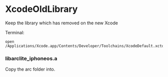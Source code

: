 # XcodeOldLibrary
Keep the library which has removed on the new Xcode

Terminal:
```
open /Applications/Xcode.app/Contents/Developer/Toolchains/XcodeDefault.xctoolchain/usr/lib/
```

### libarclite_iphoneos.a
Copy the arc folder into.
